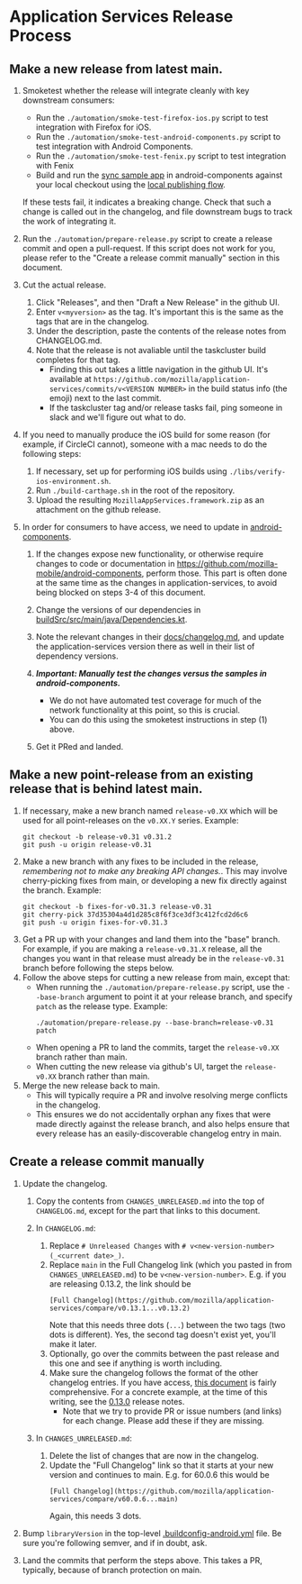 # Application Services Release Process

## Make a new release from latest main.

1. Smoketest whether the release will integrate cleanly with key downstream consumers:
    - Run the `./automation/smoke-test-firefox-ios.py` script to test integration with Firefox for iOS.
    - Run the `./automation/smoke-test-android-components.py` script to test integration with Android Components.
    - Run the `./automation/smoke-test-fenix.py` script to test integration with Fenix
    - Build and run the [sync sample app](https://github.com/mozilla-mobile/android-components/tree/master/samples/sync) in android-components
      against your local checkout using the [local publishing flow](./locally-published-components-in-fenix.md).

    If these tests fail, it indicates a breaking change. Check that such a change is called out
    in the changelog, and file downstream bugs to track the work of integrating it.
2. Run the `./automation/prepare-release.py` script to create a release commit and open a pull-request. If this script does not work for you, please refer to the "Create a release commit manually" section in this document.
3. Cut the actual release.
    1. Click "Releases", and then "Draft a New Release" in the github UI.
    2. Enter `v<myversion>` as the tag. It's important this is the same as the tags that are in the changelog.
    3. Under the description, paste the contents of the release notes from CHANGELOG.md.
    4. Note that the release is not avaliable until the taskcluster build completes for that tag.
        - Finding this out takes a little navigation in the github UI. It's available at `https://github.com/mozilla/application-services/commits/v<VERSION NUMBER>` in the build status info (the emoji) next to the last commit.
        - If the taskcluster tag and/or release tasks fail, ping someone in slack and we'll figure out what to do.
4. If you need to manually produce the iOS build for some reason (for example, if CircleCI cannot), someone with a mac needs to do the following steps:
    1. If necessary, set up for performing iOS builds using `./libs/verify-ios-environment.sh`.
    2. Run `./build-carthage.sh` in the root of the repository.
    3. Upload the resulting `MozillaAppServices.framework.zip` as an attachment on the github release.
5. In order for consumers to have access, we need to update in [android-components](https://github.com/mozilla-mobile/android-components).
    1. If the changes expose new functionality, or otherwise require changes to code or documentation in https://github.com/mozilla-mobile/android-components, perform those. This part is often done at the same time as the changes in application-services, to avoid being blocked on steps 3-4 of this document.
    2. Change the versions of our dependencies in [buildSrc/src/main/java/Dependencies.kt](https://github.com/mozilla-mobile/android-components/blob/master/buildSrc/src/main/java/Dependencies.kt).
    3. Note the relevant changes in their [docs/changelog.md](https://github.com/mozilla-mobile/android-components/blob/master/docs/changelog.md), and update the application-services version there as well in their list of dependency versions.
    4. **_Important: Manually test the changes versus the samples in android-components._**
        - We do not have automated test coverage for much of the network functionality at this point, so this is crucial.
        - You can do this using the smoketest instructions in step (1) above.

    5. Get it PRed and landed.


## Make a new point-release from an existing release that is behind latest main.

1. If necessary, make a new branch named `release-v0.XX` which will be used for all point-releases on the `v0.XX.Y`
   series. Example:
    ```
    git checkout -b release-v0.31 v0.31.2
    git push -u origin release-v0.31
    ```
2. Make a new branch with any fixes to be included in the release, *remembering not to make any breaking API
   changes.*. This may involve cherry-picking fixes from main, or developing a new fix directly against the
   branch. Example:
    ```
    git checkout -b fixes-for-v0.31.3 release-v0.31
    git cherry-pick 37d35304a4d1d285c8f6f3ce3df3c412fcd2d6c6
    git push -u origin fixes-for-v0.31.3
    ```
3. Get a PR up with your changes and land them into the "base" branch.
   For example, if you are making a `release-v0.31.X` release, all the changes
   you want in that release must already be in the `release-v0.31` branch before
   following the steps below.
4. Follow the above steps for cutting a new release from main, except that:
    * When running the `./automation/prepare-release.py` script, use the `--base-branch` argument to point it at your release branch, and specify `patch` as the release type. Example:
       ```
       ./automation/prepare-release.py --base-branch=release-v0.31 patch
       ```
    * When opening a PR to land the commits, target the `release-v0.XX` branch rather than main.
    * When cutting the new release via github's UI, target the `release-v0.XX` branch rather than main.
5. Merge the new release back to main.
    * This will typically require a PR and involve resolving merge conflicts in the changelog.
    * This ensures we do not accidentally orphan any fixes that were made directly against the release branch,
      and also helps ensure that every release has an easily-discoverable changelog entry in main.

## Create a release commit manually

1. Update the changelog.
    1. Copy the contents from `CHANGES_UNRELEASED.md` into the top of `CHANGELOG.md`, except for the part that links to this document.
    2. In `CHANGELOG.md`:
        1. Replace `# Unreleased Changes` with `# v<new-version-number> (_<current date>_)`.
        2. Replace `main` in the Full Changelog link (which you pasted in from `CHANGES_UNRELEASED.md`) to be `v<new-version-number>`. E.g. if you are releasing 0.13.2, the link should be
            ```
            [Full Changelog](https://github.com/mozilla/application-services/compare/v0.13.1...v0.13.2)
            ```
            Note that this needs three dots (`...`) between the two tags (two dots is different). Yes, the second tag doesn't exist yet, you'll make it later.
        3. Optionally, go over the commits between the past release and this one and see if anything is worth including.
        4. Make sure the changelog follows the format of the other changelog entries. If you have access, [this document](https://docs.google.com/document/d/1oxdGm7OQcsy78NzXjMQKTbfzn21tl9Nopmvo8NCMWmU) is fairly comprehensive. For a concrete example, at the time of this writing, see the [0.13.0](https://github.com/mozilla/application-services/blob/main/CHANGELOG.md#0130-2019-01-09) release notes.
            - Note that we try to provide PR or issue numbers (and links) for each change. Please add these if they are missing.

    3. In `CHANGES_UNRELEASED.md`:
        1. Delete the list of changes that are now in the changelog.
        2. Update the "Full Changelog" link so that it starts at your new version and continues to main. E.g. for 60.0.6 this would be
            ```
            [Full Changelog](https://github.com/mozilla/application-services/compare/v60.0.6...main)
            ```
            Again, this needs 3 dots.

2. Bump `libraryVersion` in the top-level [.buildconfig-android.yml](https://github.com/mozilla/application-services/blob/main/.buildconfig-android.yml) file. Be sure you're following semver, and if in doubt, ask.
3. Land the commits that perform the steps above. This takes a PR, typically, because of branch protection on main.
